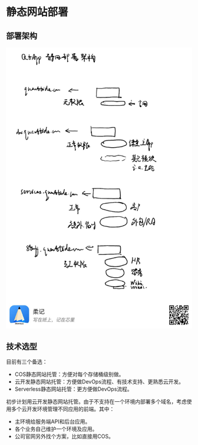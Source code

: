 # 静态网站部署

## 部署架构

![QtApps静态网站托管部署](./QtApps静态网站托管部署.jpg)


## 技术选型

目前有三个备选：
- COS静态网站托管：方便对每个存储桶级别做。
- 云开发静态网站托管：方便做DevOps流程、有技术支持、更熟悉云开发。
- Serverless静态网站托管：更方便做DevOps流程。

初步计划用云开发静态网站托管。由于不支持在一个环境内部署多个域名，考虑使用多个云开发环境管理不同应用的前端。其中：
- 主环境给服务端API和后台应用。
- 各个业务自己维护一个环境及应用。
- 公司官网另外找个方案，比如直接用COS。
